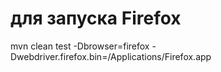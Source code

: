 # для запуска Firefox
mvn clean test -Dbrowser=firefox -Dwebdriver.firefox.bin=/Applications/Firefox.app


